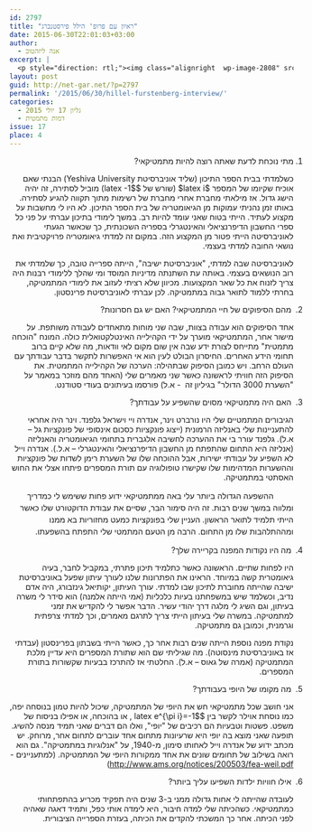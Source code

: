 ```yaml
---
id: 2797
title: "ראיון עם פרופ' הילל פירסטנברג"
date: 2015-06-30T22:01:03+03:00
author:
  - אנה ליזהטוב
excerpt: |
  <p style="direction: rtl;"><img class="alignright  wp-image-2808" src="{{site.baseurl}}/assets/img/2015/06/download.jpg" alt="download" width="162" height="94" />אנחנו ממשיכים בסדרת הראיונות עם מתמטיקאים, והפעם עם הילל פירסטנברג, מבכירי המתמטיקאים בארץ. תחומו של פרופ' פירסטנברג הוא "תורה ארגודית", תחום שעוסק בשאלה כיצד תהליך מערבב את העולם, כאשר חוזרים עליו הרבה פעמים (למשל, בוחשים את הסוכר בתה). כבר כסטודנט לתואר ראשון, הוא נתן הוכחה יפה לכך שיש אינסוף מספרים ראשוניים. אחר כך חזר לתורת המספרים, והכניס לתוכה כלים מן התורה הארגודית, שבזכותם נפתרו השערות מפורסמות.</p>
layout: post
guid: http://net-gar.net/?p=2797
permalink: '/2015/06/30/hillel-furstenberg-interview/'
categories:
  - גליון 17 יולי 2015
  - דמות מתמטית
issue: 17
place: 4
---
```

<ol start="1">
  <li style="direction: rtl; text-align: right;">
    מתי נוכחת לדעת שאתה רוצה להיות מתמטיקאי?
  </li>
</ol>

<p style="direction: rtl;">
  כשלמדתי בבית הספר התיכון (שליד אוניברסיטת Yeshiva University) הבנתי שאם אוכיח שקיומו של המספר $latex i$ (שורש של $latex -1$) מוביל לסתירה, זה יהיה הישג גדול. אז מילאתי מחברת אחרי מחברת של רשימות מתוך תקווה להגיע לסתירה. באותו זמן נהניתי עמוקות מן הגיאומטריה של בית הספר התיכון. לא היו לי מחשבות על מקצוע לעתיד. הייתי בטוח שאני עומד להיות רב. במשך לימודי בתיכון עברתי על פני כל ספרי החשבון הדיפרנציאלי והאינטגרלי בספריה השכונתית, כך שכאשר הגעתי לאוניברסיטה הייתי פטור מן המקצוע הזה. במקום זה למדתי גיאומטריה פרויקטיבית ואת נושאי החובה למדתי בעצמי.
</p>

<p style="direction: rtl;">
  לאוניברסיטה שבה למדתי, "אוניברסיטת ישיבה", הייתה ספרייה טובה, כך שלמדתי את רוב הנושאים בעצמי. באותה עת השתנתה מדיניות המוסד ומי שהלך ללימודי רבנות היה צריך לזנוח את כל שאר המקצועות. מכיוון שלא רציתי לעזוב את לימודי המתמטיקה, בחרתי ללמוד לתואר גבוה במתמטיקה. לכן עברתי לאוניברסיטת פרינסטון.
</p>

<ol start="2">
  <li style="direction: rtl; text-align: right;">
     מהם הסיפוקים של חיי המתמטיקאי? האם יש גם חסרונות?
  </li>
</ol>

<p style="direction: rtl;">
  אחד הסיפוקים הוא עבודה בצוות, שבה שני מוחות מתאחדים לעבודה משותפת. על מישור אחר, המתמטיקאי מוערך על ידי הקהילייה האינטלקטואלית כולה. המונח "הוכחה מתמטית" מתייחס לצורת ידע שבה אין שום מקום לאי וודאות, מה שלא קיים ברוב תחומי הידע האחרים. החיסרון הבולט לעין הוא אי האפשרות לתקשר בדבר עבודתך עם העולם הרחב. ויש כמובן הסיפוק שבתהילה: הערכה של הקהילייה המתמטית. את הסיפוק הזה חוויתי לראשונה כאשר שני מאמרים שלי (האחד מהם מוזכר במאמר על "השערת 3000 הדולר" בגיליון זה  - א.ל) פורסמו בעיתונים בעודי סטודנט.
</p>

<ol start="3">
  <li style="direction: rtl; text-align: right;">
     האם היה מתמטיקאי מסוים שהשפיע על עבודתך?
  </li>
</ol>

<p style="direction: rtl;">
  הגיבורים המתמטיים שלי היו נורברט וינר, אנדרה ויי וישראל גלפנד. וינר היה אחראי להתעניינות שלי באנליזה הרמונית (ייצוג פונקציות כסכום אינסופי של פונקציות גל – א.ל). גלפנד עורר בי את ההערכה לחשיבה אלגברית בתחומי הגיאומטריה והאנליזה (אנליזה היא התחום שהתפתח מן החשבון הדיפרנציאלי והאינטגרלי – א.ל.). אנדרה וייל לא השפיע על עבודתי ישירות, אבל ההוכחה שלו של השערת רימן לשדות של פונקציות וההשערות המדהימות שלו שקישרו טופולוגיה עם תורת המספרים פיתחו אצלי את החוש האסתטי במתמטיקה.
</p>

<p style="direction: rtl;">
  <span style="line-height: 1.5;">         ההשפעה הגדולה ביותר עלי באה ממתמטיקאי ידוע פחות ששימש לי כמדריך ומלווה במשך שנים רבות. זה היה סימור הבר, שסיים את עבודת הדוקטורט שלו כאשר הייתי תלמיד לתואר הראשון. העניין שלי בפונקציות כמעט מחזוריות בא ממנו ומההתלהבות שלו מן התחום. הרבה מן הטעם המתמטי שלי התפתח בהשפעתו.</span>
</p>

<ol start="4">
  <li style="direction: rtl; text-align: right;">
     מה היו נקודות המפנה בקריירה שלך?
  </li>
</ol>

<p style="direction: rtl;">
  היו לפחות שתיים. הראשונה כאשר כתלמיד תיכון פתרתי, במקביל לחבר, בעיה גיאומטרית קשה במיוחד. הראינו את הפתרונות שלנו לעורך עיתון שפעל באוניברסיטת ישיבה שהייתה מחוברת לתיכון שבו למדתי. עורך העיתון, יקותיאל גינזבורג, היה אדם נדיב, וכשלמד שיש במשפחתנו בעיות כלכליות (אמי הייתה אלמנה) הוא סידר לי משרה בעיתון, וגם השיג לי מלגה דרך יהודי עשיר. הדבר אפשר לי להקדיש את זמני למתמטיקה. במשרה שלי בעיתון הייתי צריך לתרגם מאמרים, וכך למדתי צרפתית וגרמנית, וכמובן גם מתמטיקה.
</p>

<p style="direction: rtl;">
  נקודת מפנה נוספת הייתה שנים רבות אחר כך, כאשר הייתי בשבתון בפרינסטון (עבדתי אז באוניברסיטת מינסוטה). מה שגיליתי שם הוא שתורת המספרים היא עדיין מלכת המתמטיקה (אמרה של גאוס – א.ל). החלטתי אז להתרכז בבעיות שקשורות בתורת המספרים.
</p>

<ol start="5">
  <li style="direction: rtl; text-align: right;">
     מה מקומו של היופי בעבודתך?
  </li>
</ol>

<p style="direction: rtl;">
  אני חושב שכל מתמטיקאי חש את היופי של המתמטיקה, שיכול להיות טמון בנוסחה יפה, כמו נוסחת אוילר לקשר בין $latex e^{\pi i}=-1$ , או בהוכחה, או אפילו בניסוח של משפט. פשטות וטבעיות הם רכיבים של "יופי", ואלו הם דברים שאני תמיד מנסה להשיג. תופעה שאני מוצא בה יופי היא שרעיונות מתחום אחד עוברים לתחום אחר, מרוחק. יש מכתב ידוע של אנדרה וייל לאחותו סימון, מ-1940, על "אנלוגיות במתמטיקה". גם הוא רואה בשילוב של תחומים שונים את אחד ממקורות היופי של המתמטיקה. (למתעניינים - <a href="http://www.ams.org/notices/200503/fea-weil.pdf">http://www.ams.org/notices/200503/fea-weil.pdf</a>)
</p>

<ol start="6">
  <li style="direction: rtl; text-align: right;">
     אילו חוויות ילדות השפיעו עליך ביותר?
  </li>
</ol>

<p style="direction: rtl;">
  לעובדה שהייתה לי אחות גדולה ממני ב-3 שנים היה תפקיד מכריע בהתפתחותי כמתמטיקאי. כשהכיתה שלי למדה חיבור, היא לימדה אותי כפל, ותמיד דאגה שאהיה לפני הכיתה. אחר כך המשכתי להקדים את הכיתה, בעזרת הספרייה הציבורית.
</p>